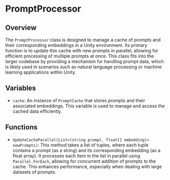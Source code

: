 # PromptProcessor

## Overview
The `PromptProcessor` class is designed to manage a cache of prompts and their corresponding embeddings in a Unity environment. Its primary function is to update this cache with new prompts in parallel, allowing for efficient processing of multiple prompts at once. This class fits into the larger codebase by providing a mechanism for handling prompt data, which is likely used in scenarios such as natural language processing or machine learning applications within Unity.

## Variables
- `cache`: An instance of `PromptCache` that stores prompts and their associated embeddings. This variable is used to manage and access the cached data efficiently.

## Functions
- `UpdateCacheParallel(List<(string prompt, float[] embedding)> newPrompts)`: This method takes a list of tuples, where each tuple contains a prompt (as a string) and its corresponding embedding (as a float array). It processes each item in the list in parallel using `Parallel.ForEach`, allowing for concurrent addition of prompts to the cache. This enhances performance, especially when dealing with large datasets of prompts.